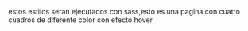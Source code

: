 estos estilos seran ejecutados con sass,esto es una pagina con cuatro cuadros de diferente color con efecto hover